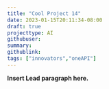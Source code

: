 ```yaml
---
title: "Cool Project 14"
date: 2023-01-15T20:11:34-08:00
draft: true
projecttype: AI
githubuser:
summary: 
githublink:
tags: ["innovators","oneAPI"]
---
```


**Insert Lead paragraph here.**


